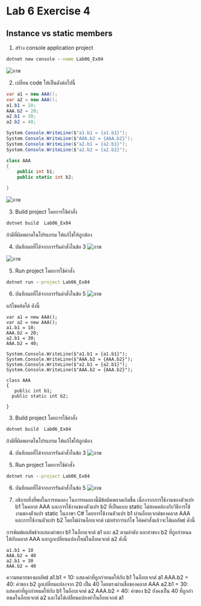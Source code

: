 # Lab 6 Exercise 4

## Instance vs static members

1. สร้าง console application project

```cmd
dotnet new console --name Lab06_Ex04
```
![ภาพ](https://github.com/AnchisaPhetnoi/03376836-OOP-2566-Lab-06/assets/144197034/6c0ebab2-9bbd-4e9c-8f89-025f007aa7da)

2. เปลี่ยน code ให้เป็นดังต่อไปนี้

```cs
var a1 = new AAA();
var a2 = new AAA();
a1.b1 = 10;
AAA.b2 = 20;
a2.b1 = 30;
a2.b2 = 40;

System.Console.WriteLine($"a1.b1 = {a1.b1}");
System.Console.WriteLine($"AAA.b2 = {AAA.b2}");
System.Console.WriteLine($"a2.b1 = {a2.b1}");
System.Console.WriteLine($"a2.b2 = {a2.b2}");

class AAA 
{
    public int b1;
    public static int b2;

}
```
![ภาพ](https://github.com/AnchisaPhetnoi/03376836-OOP-2566-Lab-06/assets/144197034/65f4a2f5-4668-44cb-875b-5b6c3ae624d9)

3. Build project โดยการใช้คำสั่ง

```cmd
dotnet build  Lab06_Ex04
```

ถ้ามีที่ผิดพลาดในโปรแกรม ให้แก้ไขให้ถูกต้อง

4. บันทึกผลที่ได้จากการรันคำสั่งในข้อ 3 
![ภาพ](https://github.com/AnchisaPhetnoi/03376836-OOP-2566-Lab-06/assets/144197034/38814058-8b42-4a76-8685-fbc4f6e3bd2c)

![ภาพ](https://github.com/AnchisaPhetnoi/03376836-OOP-2566-Lab-06/assets/144197034/f6008a77-dad7-4915-bfb6-ed4d3df2d033)

5. Run project โดยการใช้คำสั่ง

```cmd
dotnet run --project Lab06_Ex04
```

6. บันทึกผลที่ได้จากการรันคำสั่งในข้อ 5
![ภาพ](https://github.com/AnchisaPhetnoi/03376836-OOP-2566-Lab-06/assets/144197034/509ef08f-5eea-4a3c-9ee3-f8426a926791)

แก้ไขดค้ดได้ ดังนี้ 

    var a1 = new AAA();
    var a2 = new AAA();
    a1.b1 = 10;
    AAA.b2 = 20;
    a2.b1 = 30;
    AAA.b2 = 40;

    System.Console.WriteLine($"a1.b1 = {a1.b1}");
    System.Console.WriteLine($"AAA.b2 = {AAA.b2}");
    System.Console.WriteLine($"a2.b1 = {a2.b1}");
    System.Console.WriteLine($"AAA.b2 = {AAA.b2}");

    class AAA 
    {
       public int b1;
      public static int b2;

    }

3. Build project โดยการใช้คำสั่ง

```cmd
dotnet build  Lab06_Ex04
```

ถ้ามีที่ผิดพลาดในโปรแกรม ให้แก้ไขให้ถูกต้อง

4. บันทึกผลที่ได้จากการรันคำสั่งในข้อ 3 
![ภาพ](https://github.com/AnchisaPhetnoi/03376836-OOP-2566-Lab-06/assets/144197034/5df1680f-d437-4ddc-890f-d726061a023f)

5. Run project โดยการใช้คำสั่ง

```cmd
dotnet run --project Lab06_Ex04
```

6. บันทึกผลที่ได้จากการรันคำสั่งในข้อ 5
![ภาพ](https://github.com/AnchisaPhetnoi/03376836-OOP-2566-Lab-06/assets/144197034/e4f769a7-bb77-4844-88b0-c98e9ffe4e9b)

7. อธิบายสิ่งที่พบในการทดลอง
ในการทดลองนี้มีข้อผิดพลาดเกิดขึ้น เนื่องจากการใช้งานของตัวแปร b1 ในคลาส AAA และการใช้งานของตัวแปร b2 ที่เป็นแบบ static ไม่สอดคล้องกับวิธีการใช้งานของตัวแปร static ในภาษา C# โดยการใช้งานตัวแปร b1 ผ่านอ็อบเจกต์ของคลาส AAA และการใช้งานตัวแปร b2 โดยไม่ผ่านอ็อบเจกต์ เม่อทำการแก้ไข โค้ดคำสั่งแล้วจะได้ผลลัพธ์ ดังนี้

การพิมพ์ผลลัพธ์จะแสดงค่าของ b1 ในอ็อบเจกต์ a1 และ a2 ตามลำดับ และค่าของ b2 ที่ถูกกำหนดให้กับคลาส AAA และถูกเปลี่ยนแปลงใหม่ในอ็อบเจกต์ a2 ดังนี้

    a1.b1 = 10
    AAA.b2 = 40
    a2.b1 = 30
    AAA.b2 = 40
ความหมายของผลลัพธ์
a1.b1 = 10: แสดงค่าที่ถูกกำหนดให้กับ b1 ในอ็อบเจกต์ a1
AAA.b2 = 40: ค่าของ b2 ถูกเปลี่ยนแปลงจาก 20 เป็น 40 โดยตรงผ่านชื่อของคลาส AAA
a2.b1 = 30: แสดงค่าที่ถูกกำหนดให้กับ b1 ในอ็อบเจกต์ a2
AAA.b2 = 40: ค่าของ b2 ยังคงเป็น 40 ที่ถูกกำหนดในอ็อบเจกต์ a2 และไม่ได้เปลี่ยนแปลงค่าในอ็อบเจกต์ a1




